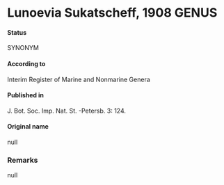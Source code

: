 # Lunoevia Sukatscheff, 1908 GENUS

#### Status
SYNONYM

#### According to
Interim Register of Marine and Nonmarine Genera

#### Published in
J. Bot. Soc. Imp. Nat. St. -Petersb. 3: 124.

#### Original name
null

### Remarks
null